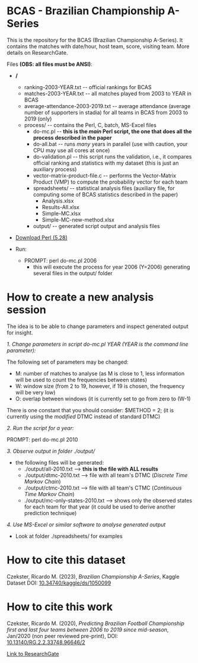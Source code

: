 # BCAS - Brazilian Championship A-Series
This is the repository for the BCAS (Brazilian Championship A-Series).
It contains the matches with date/hour, host team, score, visiting team.
More details on ResearchGate.

Files **(OBS: all files must be ANSI)**:
- **/**
  - ranking-2003-YEAR.txt -- official rankings for BCAS
  - matches-2003-YEAR.txt -- all matches played from 2003 to YEAR in BCAS
  - average-attendance-2003-2019.txt -- average attendance (average number of supporters in stadia) for all teams in BCAS from 2003 to 2019 (only)
  - process/ -- contains the Perl, C, batch, MS-Excel files
    - do-mc.pl -- **this is the *main* Perl script, the one that does all the process described in the paper**
    - do-all.bat -- runs *many* years in parallel (use with caution, your CPU may use all cores at once)
    - do-validation.pl -- this script runs the validation, i.e., it compares official ranking and statistics with my dataset (this is just an auxiliary process)
    - vector-matrix-product-file.c -- performs the Vector-Matrix Product (VMP) to compute the probability vector for each team
    - spreadsheets/ -- statistical analysis files (auxiliary file, for computing some of BCAS statistics described in the paper)
      - Analysis.xlsx
      - Results-All.xlsx
      - Simple-MC.xlsx
      - Simple-MC-new-method.xlsx
    - output/ -- generated script output and analysis files

- [Download Perl (5.28)](https://www.activestate.com/products/perl/downloads/)
- Run:
  - PROMPT: perl do-mc.pl 2006
    - this will execute the process for year 2006 (Y=2006) generating several files in the output/ folder

# How to create a new analysis session
The idea is to be able to change parameters and inspect generated output for insight.

*1. Change parameters in script _do-mc.pl YEAR_ (YEAR is the command line parameter):*

The following set of parameters may be changed:
- M: number of matches to analyse (as M is close to 1, less information will be used to count the frequencies between states)
- W: window size (from 2 to 19, however, if 19 is chosen, the frequency will be very low)
- O: overlap between windows (it is currently set to go from zero to (W-1)

There is one constant that you should consider: $METHOD = 2; (it is currently using the _modified_ DTMC instead of standard DTMC)

*2. Run the script for a year:*

PROMPT: perl do-mc.pl 2010

*3. Observe output in folder ./output/*

- the following files will be generated: 
  - ./output/all-2010.txt  --> **this is the file with ALL results**
  - ./output/dtmc-2010.txt  --> file with all team's DTMC (_Discrete Time Markov Chain_)
  - ./output/ctmc-2010.txt  --> file with all team's CTMC (_Continuous Time Markov Chain_)
  - ./output/mc-only-states-2010.txt  --> shows only the observed states for each team for that year (it could be used to derive another prediction technique)
  
*4. Use MS-Excel or similar software to analyse generated output*

- Look at folder ./spreadsheets/ for examples 

# How to cite this dataset
Czekster, Ricardo M. (2023), *Brazilian Championship A-Series*, Kaggle Dataset DOI: [10.34740/kaggle/ds/1050099](https://dx.doi.org/10.34740/kaggle/ds/1050099)
 
# How to cite this work
Czekster, Ricardo M. (2020), *Predicting Brazilian Football Championship first and last four teams between 2006 to 2019 since mid-season*, Jan/2020 (non peer reviewed pre-print), DOI: [10.13140/RG.2.2.33748.96646/2](https://dx.doi.org/10.13140/RG.2.2.33748.96646/2)

[Link to ResearchGate](https://www.researchgate.net/publication/338595720_Predicting_Brazilian_Football_Championship_first_and_last_four_teams_between_2006_to_2019_since_mid-season)
